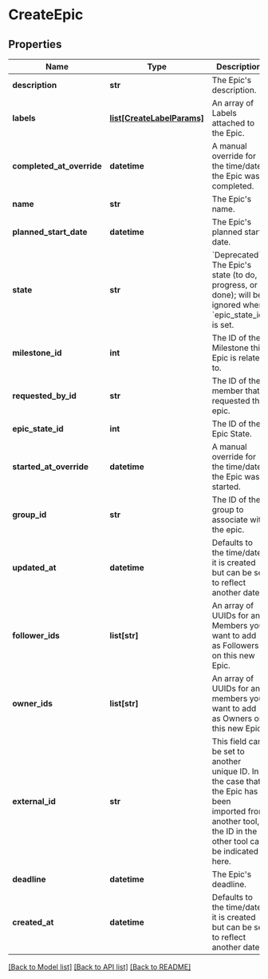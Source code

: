 # CreateEpic

## Properties
Name | Type | Description | Notes
------------ | ------------- | ------------- | -------------
**description** | **str** | The Epic&#x27;s description. | [optional] 
**labels** | [**list[CreateLabelParams]**](CreateLabelParams.md) | An array of Labels attached to the Epic. | [optional] 
**completed_at_override** | **datetime** | A manual override for the time/date the Epic was completed. | [optional] 
**name** | **str** | The Epic&#x27;s name. | 
**planned_start_date** | **datetime** | The Epic&#x27;s planned start date. | [optional] 
**state** | **str** | &#x60;Deprecated&#x60; The Epic&#x27;s state (to do, in progress, or done); will be ignored when &#x60;epic_state_id&#x60; is set. | [optional] 
**milestone_id** | **int** | The ID of the Milestone this Epic is related to. | [optional] 
**requested_by_id** | **str** | The ID of the member that requested the epic. | [optional] 
**epic_state_id** | **int** | The ID of the Epic State. | [optional] 
**started_at_override** | **datetime** | A manual override for the time/date the Epic was started. | [optional] 
**group_id** | **str** | The ID of the group to associate with the epic. | [optional] 
**updated_at** | **datetime** | Defaults to the time/date it is created but can be set to reflect another date. | [optional] 
**follower_ids** | **list[str]** | An array of UUIDs for any Members you want to add as Followers on this new Epic. | [optional] 
**owner_ids** | **list[str]** | An array of UUIDs for any members you want to add as Owners on this new Epic. | [optional] 
**external_id** | **str** | This field can be set to another unique ID. In the case that the Epic has been imported from another tool, the ID in the other tool can be indicated here. | [optional] 
**deadline** | **datetime** | The Epic&#x27;s deadline. | [optional] 
**created_at** | **datetime** | Defaults to the time/date it is created but can be set to reflect another date. | [optional] 

[[Back to Model list]](../README.md#documentation-for-models) [[Back to API list]](../README.md#documentation-for-api-endpoints) [[Back to README]](../README.md)

